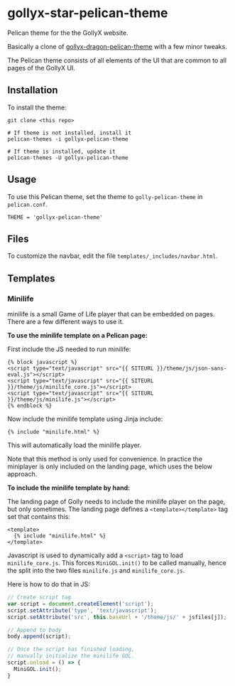 # gollyx-star-pelican-theme

Pelican theme for the the GollyX website.

Basically a clone of [gollyx-dragon-pelican-theme](https://github.com/golly-splorts/gollyx-dragon-pelican-theme)
with a few minor tweaks.

The Pelican theme consists of all elements of the UI that are common to
all pages of the GollyX UI.

## Installation

To install the theme:

```
git clone <this repo>

# If theme is not installed, install it
pelican-themes -i gollyx-pelican-theme

# If theme is installed, update it
pelican-themes -U gollyx-pelican-theme
```

## Usage

To use this Pelican theme, set the theme to `golly-pelican-theme`
in `pelican.conf`.

```
THEME = 'gollyx-pelican-theme'
```

## Files

To customize the navbar, edit the file `templates/_includes/navbar.html`.


## Templates

### Minilife

minilife is a small Game of Life player that can be embedded on pages.
There are a few different ways to use it.

**To use the minilife template on a Pelican page:**

First include the JS needed to run minilife:

```
{% block javascript %}
<script type="text/javascript" src="{{ SITEURL }}/theme/js/json-sans-eval.js"></script>
<script type="text/javascript" src="{{ SITEURL }}/theme/js/minilife_core.js"></script>
<script type="text/javascript" src="{{ SITEURL }}/theme/js/minilife.js"></script>
{% endblock %}
```

Now include the minilife template using Jinja include:

```
{% include "minilife.html" %}
```

This will automatically load the minilife player.

Note that this method is only used for convenience.
In practice the miniplayer is only included on the
landing page, which uses the below approach.

**To include the minilife template by hand:**

The landing page of Golly needs to include the minilife
player on the page, but only sometimes. The landing page
defines a `<template></template>` tag set that contains this:

```
<template>
  {% include "minilife.html" %}
</template>
```

Javascript is used to dynamically add a `<script>` tag to
load `minilife_core.js`. This forces `MiniGOL.init()` to be
called manually, hence the split into the two files
`minilife.js` and `minilife_core.js`.

Here is how to do that in JS:

```js
// Create script tag
var script = document.createElement('script');
script.setAttribute('type', 'text/javascript');
script.setAttribute('src', this.baseUrl + '/theme/js/' + jsfiles[j]);

// Append to body
body.append(script);

// Once the script has finished loading,
// manually initialize the minilife GOL.
script.onload = () => {
  MiniGOL.init();
}
```

